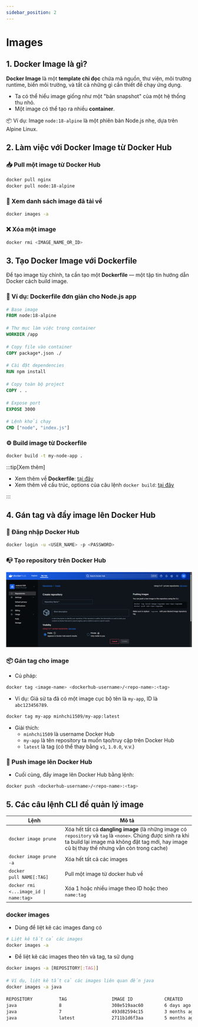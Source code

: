 ```yaml
---
sidebar_position: 2
---
```


# Images

## 1. Docker Image là gì?

**Docker Image** là một **template chỉ đọc** chứa mã nguồn, thư viện, môi trường runtime, biến môi trường, và tất cả những gì cần thiết để chạy ứng dụng.

- Ta có thể hiểu image giống như một "bản snapshot" của một hệ thống thu nhỏ.
- Một image có thể tạo ra nhiều **container**.

📦 Ví dụ: Image `node:18-alpine` là một phiên bản Node.js nhẹ, dựa trên Alpine Linux.

## 2. Làm việc với Docker Image từ Docker Hub

### 📥 Pull một image từ Docker Hub

```bash
docker pull nginx
docker pull node:18-alpine
```

### 📃 Xem danh sách image đã tải về

```bash
docker images -a
```

### ❌ Xóa một image

```bash
docker rmi <IMAGE_NAME_OR_ID>
```

## 3. Tạo Docker Image với Dockerfile

Để tạo image tùy chỉnh, ta cần tạo một **Dockerfile** — một tập tin hướng dẫn Docker cách build image.

### 📝 Ví dụ: Dockerfile đơn giản cho Node.js app

```Dockerfile
# Base image
FROM node:18-alpine

# Thư mục làm việc trong container
WORKDIR /app

# Copy file vào container
COPY package*.json ./

# Cài đặt dependencies
RUN npm install

# Copy toàn bộ project
COPY . .

# Expose port
EXPOSE 3000

# Lệnh khởi chạy
CMD ["node", "index.js"]
```

### ⚙️ Build image từ Dockerfile

```bash
docker build -t my-node-app .
```

:::tip[Xem thêm]

- Xem thêm về **Dockerfile**: [tại đây](./reference/docker-file)
- Xem thêm về cấu trúc, options của câu lệnh `docker build`: [tại đây](./reference/cli/docker-build)

:::

## 4. Gán tag và đẩy image lên Docker Hub

### 🔧 Đăng nhập Docker Hub

```bash
docker login -u <USER_NAME> -p <PASSWORD>
```

### 📭 Tạo repository trên Docker Hub

![1744009487270](image/docker-images/1744009487270.png)

### 📦 Gán tag cho image

- Cú pháp:

```bash
docker tag <image-name> <dockerhub-username>/<repo-name>:<tag>
```

- Ví dụ: Giả sử ta đã có một image cục bộ tên là `my-app`, ID là `abc123456789`.

```bash
docker tag my-app minhchi1509/my-app:latest
```

- Giải thích:
  - `minhchi1509` là username Docker Hub
  - `my-app` là tên repository ta muốn tạo/truy cập trên Docker Hub
  - `latest` là tag (có thể thay bằng `v1`, `1.0.0`, v.v.)

### 🚀 Push image lên Docker Hub

- Cuối cùng, đẩy image lên Docker Hub bằng lệnh:

```bash
docker push <dockerhub-username>/<repo-name>:<tag>
```

## 5. Các câu lệnh CLI để quản lý image

| Lệnh                                   | Mô tả                                                                                                                                                                                                       |
| -------------------------------------- | ----------------------------------------------------------------------------------------------------------------------------------------------------------------------------------------------------------- |
| `docker image prune`                   | Xóa hết tất cả **dangling image** (là những image có `repository` và `tag` là `<none>`. Chúng được sinh ra khi ta build lại image mà không đặt tag mới, hay image cũ bị thay thế nhưng vẫn còn trong cache) |
| `docker image prune -a`                | Xóa hết tất cả các images                                                                                                                                                                                   |
| `docker pull NAME[:TAG]`               | Pull một image từ docker hub về                                                                                                                                                                             |
| `docker rmi <...image_id \| name:tag>` | Xóa 1 hoặc nhiều image theo ID hoặc theo `name:tag`                                                                                                                                                         |

### docker images

- Dùng để liệt kê các images đang có

```bash
# Liệt kê tất cả các images
docker images -a
```

- Để liệt kê các images theo tên và tag, ta sử dụng

```bash
docker images -a [REPOSITORY[:TAG]]

# Ví dụ, liệt kê tất cả các images liên quan đến java
docker images -a java

REPOSITORY          TAG                 IMAGE ID            CREATED             SIZE
java                8                   308e519aac60        6 days ago          824.5 MB
java                7                   493d82594c15        3 months ago        656.3 MB
java                latest              2711b1d6f3aa        5 months ago        603.9 MB
```
